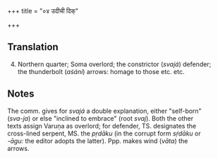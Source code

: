 +++
title = "०४ उदीची दिक्"

+++
## Translation
4. Northern quarter; Soma overlord; the constrictor (*svajá*) defender;  
the thunderbolt (*aśáni*) arrows: homage to those etc. etc.

## Notes
The comm. gives for *svajá* a double explanation, either "self-born"  
(*sva-ja*) or else "inclined to embrace" (root *svaj*). Both the other  
texts assign Varuṇa as overlord; for defender, TS. designates the  
cross-lined serpent, MS. the *pṛdāku* (in the corrupt form *sṛ́dāku* or  
*-āgu:* the editor adopts the latter). Ppp. makes wind (*vāta*) the  
arrows.
